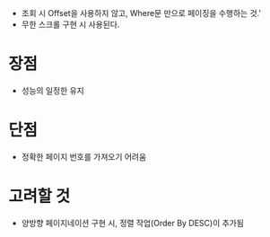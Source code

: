 - 조회 시 Offset을 사용하지 않고, Where문 만으로 페이징을 수행하는 것.'
- 무한 스크롤 구현 시 사용된다.


# 장점
- 성능의 일정한 유지

# 단점
- 정확한 페이지 번호를 가져오기 어려움


# 고려할 것
- 양방향 페이지네이션 구현 시, 정렬 작업(Order By DESC)이 추가됨